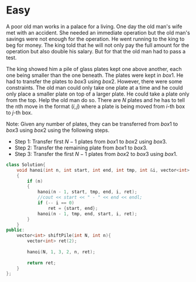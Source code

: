 # Easy

A poor old man works in a palace for a living. One day the old man's wife met with an accident. She needed an immediate operation but the old man's savings were not enough for the operation. He went running to the king to beg for money. The king told that he will not only pay the full amount for the operation but also double his salary. But for that the old man had to pass a test.

The king showed him a pile of glass plates kept one above another, each one being smaller than the one beneath. The plates were kept in $box 1$. He had to transfer the plates to $box 3$ using $box 2$. However, there were some constraints. The old man could only take one plate at a time and he could only place a smaller plate on top of a larger plate. He could take a plate only from the top. Help the old man do so. There are $N$ plates and he has to tell the nth move in the format ($i, j$) where a plate is being moved from $i$-th box to $j$-th box.

Note:
Given any number of plates, they can be transferred from $box 1$ to $box 3$ using $box 2$ using the following steps.

- Step 1: Transfer first $N-1$ plates from $box 1$ to $box 2$ using $box 3$.
- Step 2: Transfer the remaining plate from $box 1$ to $box 3$.
- Step 3: Transfer the first $N-1$ plates from $box 2$ to $box 3$ using $box 1$.

```cpp
class Solution{
    void hanoi(int n, int start, int end, int tmp, int &i, vector<int> &ret)
    {
        if (n)
        {
            hanoi(n - 1, start, tmp, end, i, ret);
            //cout << start << " - " << end << endl;
            if (-- i == 0)
                ret = {start, end};
            hanoi(n - 1, tmp, end, start, i, ret);
        }
    }
public:
    vector<int> shiftPile(int N, int n){
        vector<int> ret(2);
        
        hanoi(N, 1, 3, 2, n, ret);
        
        return ret;
    }
};
```
